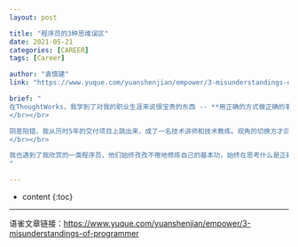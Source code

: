 ```yaml
---
layout: post

title: "程序员的3种思维误区"
date: 2021-05-21
categories: [CAREER]
tags: [Career]

author: "袁慎建"
link: "https://www.yuque.com/yuanshenjian/empower/3-misunderstandings-of-programmer"

brief: "
在ThoughtWorks，我学到了对我的职业生涯来说很宝贵的东西 -- **用正确的方式做正确的事情，持续改进，追求卓越**。在一个这样充满同侪压力的学习氛围中，即便胸无大志的我也不会被潮流抛弃，顺流缓进是一贯的主旋律。流的越久，认识的程序员种类越多。总得来说，在这里大部分人在做正确的事情，同样也用正确的方式做事情。
​</br>​</br>

阴差阳错，我从历时5年的交付项目上跳出来，成了一名技术讲师和技术教练。视角的切换方才后知后觉 -- 原来之前我是 不识庐山真面目，只缘身在此山中。接触到的程序员多了，发现虽同为程序员，彼此有大别。有的人喜欢沉浸在技术的乐园，唯业界先进或炫酷的技术尝鲜为快。有的喜欢追逐热点，忽视了枯燥反复的基本功修炼，深怕被时代遗弃。有的人则在这里谋得一相对高薪的差事，心猿意马，采用蹩脚的方式应付着各种软件的需求亦或要求，生活在水深火热中却不自知。
​​</br>​</br>

我也遇到了我欣赏的一类程序员，他们始终孜孜不倦地修炼自己的基本功，始终在思考什么是正确的事情，不断地尝试跳跃出自身的局限性，能够耐下性子跟时间做朋友，不断遇见更好的自己。我在他们身上看到了三种有益的思维模式，在这种思维模式的指导下形成的工作习惯让他们在工作中脱颖而出。
"

---
```


* content
{:toc}

---


语雀文章链接：<https://www.yuque.com/yuanshenjian/empower/3-misunderstandings-of-programmer>


